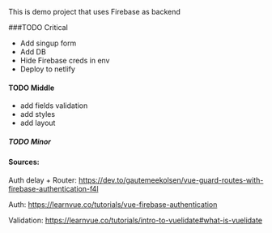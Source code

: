 This is demo project that uses Firebase as backend


###TODO Critical
 
- Add singup form
- Add DB
- Hide Firebase creds in env
- Deploy to netlify

#### TODO Middle
 - add fields validation
 - add styles 
 - add layout

##### TODO Minor



#### Sources: 
Auth delay + Router: https://dev.to/gautemeekolsen/vue-guard-routes-with-firebase-authentication-f4l

Auth: https://learnvue.co/tutorials/vue-firebase-authentication

Validation: https://learnvue.co/tutorials/intro-to-vuelidate#what-is-vuelidate
